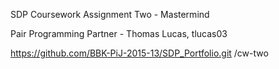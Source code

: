 SDP Coursework Assignment Two - Mastermind


Pair Programming Partner - Thomas Lucas, tlucas03


https://github.com/BBK-PiJ-2015-13/SDP_Portfolio.git
/cw-two